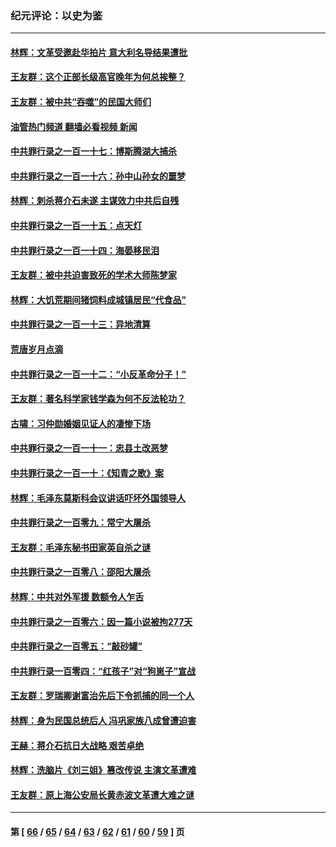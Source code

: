 ### 纪元评论：以史为鉴
---
#### [林辉：文革受邀赴华拍片 意大利名导结果遭批](../../pages/nsc1028/n13945883.md?03130330) 
#### [王友群：这个正部长级高官晚年为何总挨整？](../../pages/nsc1028/n13943816.md?03130330) 
#### [王友群：被中共“吞噬”的民国大师们](../../pages/nsc1028/n13942620.md?03130330) 
#### [油管热门频道 翻墙必看视频 新闻](ok?03130330)
#### [中共罪行录之一百一十七：博斯腾湖大捕杀](../../pages/nsc1028/n13939864.md?03130330) 
#### [中共罪行录之一百一十六：孙中山孙女的噩梦](../../pages/nsc1028/n13937214.md?03130330) 
#### [林辉：刺杀蒋介石未遂 主谋效力中共后自残](../../pages/nsc1028/n13935457.md?03130330) 
#### [中共罪行录之一百一十五：点天灯](../../pages/nsc1028/n13935336.md?03130330) 
#### [中共罪行录之一百一十四：海晏移民泪](../../pages/nsc1028/n13934634.md?03130330) 
#### [王友群：被中共迫害致死的学术大师陈梦家](../../pages/nsc1028/n13932885.md?03130330) 
#### [林辉：大饥荒期间猪饲料成城镇居民“代食品”](../../pages/nsc1028/n13933558.md?03130330) 
#### [中共罪行录之一百一十三：异地清算](../../pages/nsc1028/n13930716.md?03130330) 
#### [荒唐岁月点滴](../../pages/nsc1028/n13931451.md?03130330) 
#### [中共罪行录之一百一十二：“小反革命分子！”](../../pages/nsc1028/n13926295.md?03130330) 
#### [王友群：著名科学家钱学森为何不反法轮功？](../../pages/nsc1028/n13923607.md?03130330) 
#### [古啸：习仲勋婚姻见证人的凄惨下场](../../pages/nsc1028/n13923826.md?03130330) 
#### [中共罪行录之一百一十一：忠县土改恶梦](../../pages/nsc1028/n13923119.md?03130330) 
#### [中共罪行录之一百一十：《知青之歌》案](../../pages/nsc1028/n13920732.md?03130330) 
#### [林辉：毛泽东莫斯科会议讲话吓坏外国领导人](../../pages/nsc1028/n13917931.md?03130330) 
#### [中共罪行录之一百零九：常宁大屠杀](../../pages/nsc1028/n13917366.md?03130330) 
#### [王友群：毛泽东秘书田家英自杀之谜](../../pages/nsc1028/n13916918.md?03130330) 
#### [中共罪行录之一百零八：邵阳大屠杀](../../pages/nsc1028/n13916622.md?03130330) 
#### [林辉：中共对外军援 数额令人乍舌](../../pages/nsc1028/n13914615.md?03130330) 
#### [中共罪行录之一百零六：因一篇小说被拘277天](../../pages/nsc1028/n13913548.md?03130330) 
#### [中共罪行录之一百零五：“敲砂罐”](../../pages/nsc1028/n13912910.md?03130330) 
#### [中共罪行录一百零四：“红孩子”对“狗崽子”宣战](../../pages/nsc1028/n13908811.md?03130330) 
#### [王友群：罗瑞卿谢富治先后下令抓捕的同一个人](../../pages/nsc1028/n13907857.md?03130330) 
#### [林辉：身为民国总统后人 冯巩家族八成曾遭迫害](../../pages/nsc1028/n13907756.md?03130330) 
#### [王赫：蒋介石抗日大战略 艰苦卓绝](../../pages/nsc1028/n13904249.md?03130330) 
#### [林辉：洗脑片《刘三姐》篡改传说 主演文革遭难](../../pages/nsc1028/n13899238.md?03130330) 
#### [王友群：原上海公安局长黄赤波文革遭大难之谜](../../pages/nsc1028/n13898139.md?03130330) 

---
#### 第 [ [66](./66.md?03130330) / [65](./65.md?03130330) / [64](./64.md?03130330) / [63](./63.md?03130330) / [62](./62.md?03130330) / [61](./61.md?03130330) / [60](./60.md?03130330) / [59](./59.md?03130330) ] 页
